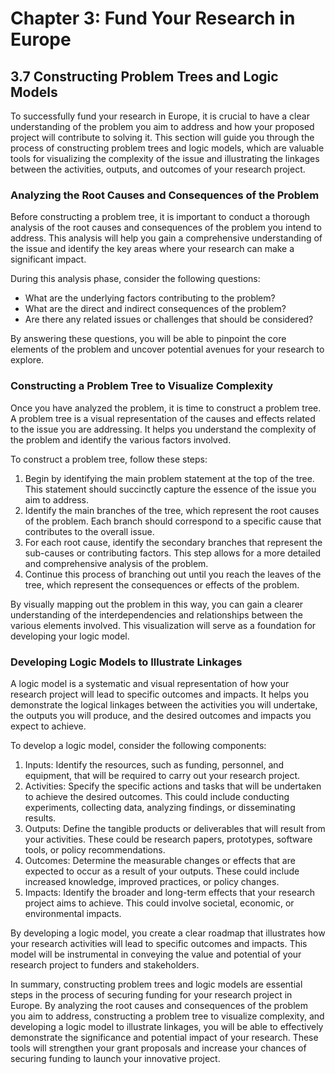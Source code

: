 # Chapter 3: Fund Your Research in Europe

## 3.7 Constructing Problem Trees and Logic Models

To successfully fund your research in Europe, it is crucial to have a clear understanding of the problem you aim to address and how your proposed project will contribute to solving it. This section will guide you through the process of constructing problem trees and logic models, which are valuable tools for visualizing the complexity of the issue and illustrating the linkages between the activities, outputs, and outcomes of your research project. 

### Analyzing the Root Causes and Consequences of the Problem

Before constructing a problem tree, it is important to conduct a thorough analysis of the root causes and consequences of the problem you intend to address. This analysis will help you gain a comprehensive understanding of the issue and identify the key areas where your research can make a significant impact.

During this analysis phase, consider the following questions:

- What are the underlying factors contributing to the problem?
- What are the direct and indirect consequences of the problem?
- Are there any related issues or challenges that should be considered?

By answering these questions, you will be able to pinpoint the core elements of the problem and uncover potential avenues for your research to explore.

### Constructing a Problem Tree to Visualize Complexity

Once you have analyzed the problem, it is time to construct a problem tree. A problem tree is a visual representation of the causes and effects related to the issue you are addressing. It helps you understand the complexity of the problem and identify the various factors involved.

To construct a problem tree, follow these steps:

1. Begin by identifying the main problem statement at the top of the tree. This statement should succinctly capture the essence of the issue you aim to address.
2. Identify the main branches of the tree, which represent the root causes of the problem. Each branch should correspond to a specific cause that contributes to the overall issue.
3. For each root cause, identify the secondary branches that represent the sub-causes or contributing factors. This step allows for a more detailed and comprehensive analysis of the problem.
4. Continue this process of branching out until you reach the leaves of the tree, which represent the consequences or effects of the problem.

By visually mapping out the problem in this way, you can gain a clearer understanding of the interdependencies and relationships between the various elements involved. This visualization will serve as a foundation for developing your logic model.

### Developing Logic Models to Illustrate Linkages

A logic model is a systematic and visual representation of how your research project will lead to specific outcomes and impacts. It helps you demonstrate the logical linkages between the activities you will undertake, the outputs you will produce, and the desired outcomes and impacts you expect to achieve.

To develop a logic model, consider the following components:

1. Inputs: Identify the resources, such as funding, personnel, and equipment, that will be required to carry out your research project.
2. Activities: Specify the specific actions and tasks that will be undertaken to achieve the desired outcomes. This could include conducting experiments, collecting data, analyzing findings, or disseminating results.
3. Outputs: Define the tangible products or deliverables that will result from your activities. These could be research papers, prototypes, software tools, or policy recommendations.
4. Outcomes: Determine the measurable changes or effects that are expected to occur as a result of your outputs. These could include increased knowledge, improved practices, or policy changes.
5. Impacts: Identify the broader and long-term effects that your research project aims to achieve. This could involve societal, economic, or environmental impacts.

By developing a logic model, you create a clear roadmap that illustrates how your research activities will lead to specific outcomes and impacts. This model will be instrumental in conveying the value and potential of your research project to funders and stakeholders.

In summary, constructing problem trees and logic models are essential steps in the process of securing funding for your research project in Europe. By analyzing the root causes and consequences of the problem you aim to address, constructing a problem tree to visualize complexity, and developing a logic model to illustrate linkages, you will be able to effectively demonstrate the significance and potential impact of your research. These tools will strengthen your grant proposals and increase your chances of securing funding to launch your innovative project.